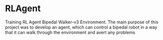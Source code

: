 # RLAgent
Training RL Agent Bipedal Walker-v3 Environment.
The main purpose of this project was to develop an agent, which can control a bipedal robot in a way that it can walk through the environment and avert any problems
